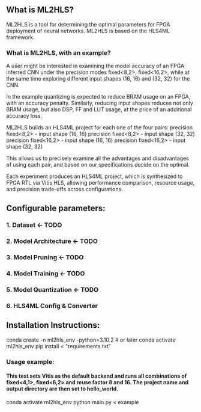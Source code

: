 ## What is ML2HLS?
ML2HLS is a tool for determining the optimal parameters for FPGA deployment of neural networks. ML2HLS is based on the HLS4ML framework.

### What is ML2HLS, with an example?
A user might be interested in examining the model accuracy of an FPGA inferred CNN under the precision modes fixed<8,2>, fixed<16,2>, while at the same time exploring different input shapes (16, 16) and (32, 32) for the CNN. 

In the example quantizing is expected to reduce BRAM usage on an FPGA, with an accuracy penalty. Similarly, reducing input shapes reduces not only BRAM usage, but also DSP, FF and LUT usage, at the price of an additional accuracy loss.

ML2HLS builds an HLS4ML project for each one of the four pairs:
precision fixed<8,2> - input shape (16, 16)
precision fixed<8,2> - input shape (32, 32)
precision fixed<16,2> - input shape (16, 16)
precision fixed<16,2> - input shape (32, 32)

This allows us to precisely examine all the advantages and disadvantages of using each pair, and based on our specifications decide on the optimal.

Each experiment produces an HLS4ML project, which is synthesized to FPGA RTL via Vitis HLS, allowing performance comparison, resource usage, and precision trade-offs across configurations.

## Configurable parameters:
### 1. Dataset <- TODO
### 2. Model Architecture <- TODO
### 3. Model Pruning <- TODO
### 4. Model Training <- TODO
### 5. Model Quantization <- TODO
### 6. HLS4ML Config & Converter

## Installation Instructions:
conda create -n ml2hls_env -python=3.10.2 # or later
conda activate ml2hls_env
pip install < "requirements.txt"

### Usage example:
#### This test sets Vitis as the default backend and runs all combinations of fixed<4,1>, fixed<6,2> and reuse factor 8 and 16. The project name and output directory are then set to hello_world.

conda activate ml2hls_env
python main.py < example

